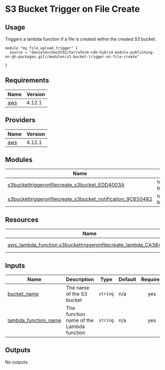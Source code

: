 # S3 Bucket Trigger on File Create

## Usage

Triggers a lambda function if a file is created within the created S3 bucket.

```hcl
module "my_file_upload_trigger" {
  source = "danielmschmidt92/terraform-cdk-hybrid-module-publishing-on-gh-packages.git//modules/s3-bucket-trigger-on-file-create"

}
```

<!-- BEGIN_TF_DOCS -->
## Requirements

| Name | Version |
|------|---------|
| <a name="requirement_aws"></a> [aws](#requirement\_aws) | 4.12.1 |

## Providers

| Name | Version |
|------|---------|
| <a name="provider_aws"></a> [aws](#provider\_aws) | 4.12.1 |

## Modules

| Name | Source | Version |
|------|--------|---------|
| <a name="module_s3buckettriggeronfilecreate_s3bucket_EDD4003A"></a> [s3buckettriggeronfilecreate\_s3bucket\_EDD4003A](#module\_s3buckettriggeronfilecreate\_s3bucket\_EDD4003A) | terraform-aws-modules/s3-bucket/aws | n/a |
| <a name="module_s3buckettriggeronfilecreate_s3bucket_notification_9C650482"></a> [s3buckettriggeronfilecreate\_s3bucket\_notification\_9C650482](#module\_s3buckettriggeronfilecreate\_s3bucket\_notification\_9C650482) | terraform-aws-modules/s3-bucket/aws//modules/notification | n/a |

## Resources

| Name | Type |
|------|------|
| [aws_lambda_function.s3buckettriggeronfilecreate_lambda_CA384CDE](https://registry.terraform.io/providers/aws/4.12.1/docs/data-sources/lambda_function) | data source |

## Inputs

| Name | Description | Type | Default | Required |
|------|-------------|------|---------|:--------:|
| <a name="input_bucket_name"></a> [bucket\_name](#input\_bucket\_name) | The name of the S3 bucket | `string` | n/a | yes |
| <a name="input_lambda_function_name"></a> [lambda\_function\_name](#input\_lambda\_function\_name) | The function name of the Lambda function | `string` | n/a | yes |

## Outputs

No outputs.
<!-- END_TF_DOCS -->